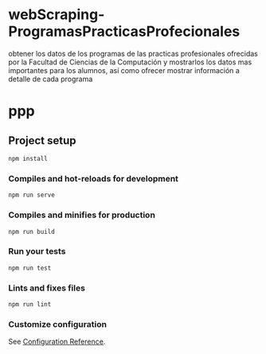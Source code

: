 # webScraping-ProgramasPracticasProfecionales
obtener los datos de los programas de las practicas profesionales ofrecidas por la Facultad de Ciencias de la Computación y mostrarlos los datos mas importantes para los alumnos, así como ofrecer mostrar información a detalle de cada programa

# ppp

## Project setup
```
npm install
```

### Compiles and hot-reloads for development
```
npm run serve
```

### Compiles and minifies for production
```
npm run build
```

### Run your tests
```
npm run test
```

### Lints and fixes files
```
npm run lint
```

### Customize configuration
See [Configuration Reference](https://cli.vuejs.org/config/).
